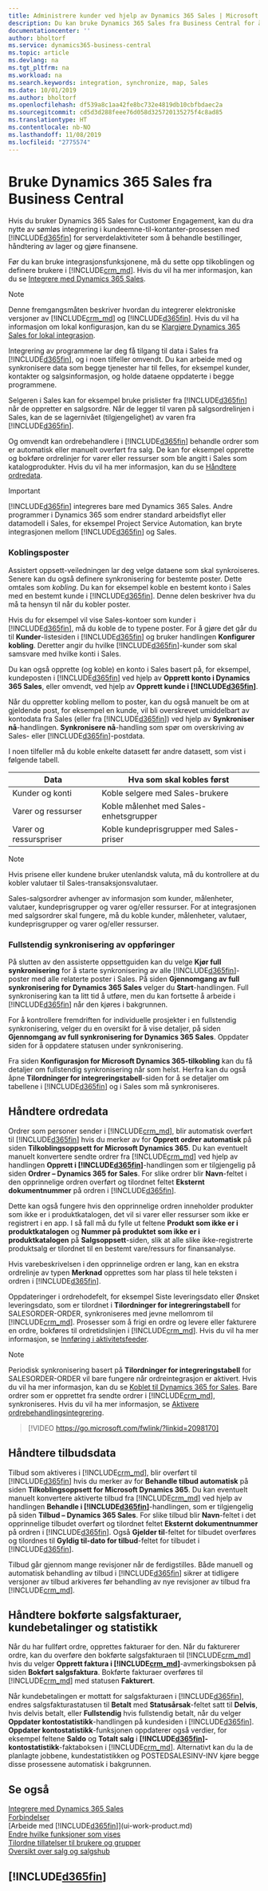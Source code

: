 ```yaml
---
title: Administrere kunder ved hjelp av Dynamics 365 Sales | Microsoft Docs
description: Du kan bruke Dynamics 365 Sales fra Business Central for å tilordne data og få sømløs integrasjon og synkronisering i kundeemne-til-kontanter-prosessen.
documentationcenter: ''
author: bholtorf
ms.service: dynamics365-business-central
ms.topic: article
ms.devlang: na
ms.tgt_pltfrm: na
ms.workload: na
ms.search.keywords: integration, synchronize, map, Sales
ms.date: 10/01/2019
ms.author: bholtorf
ms.openlocfilehash: df539a8c1aa42fe8bc732e4819db10cbfbdaec2a
ms.sourcegitcommit: cd5d3d288feee76d058d325720135275f4c8ad85
ms.translationtype: HT
ms.contentlocale: nb-NO
ms.lasthandoff: 11/08/2019
ms.locfileid: "2775574"
---
```

# <a name="using-dynamics-365-sales-from-business-central"></a>Bruke Dynamics 365 Sales fra Business Central
Hvis du bruker Dynamics 365 Sales for Customer Engagement, kan du dra nytte av sømløs integrering i kundeemne-til-kontanter-prosessen med [!INCLUDE[d365fin](includes/d365fin_md.md)] for serverdelaktiviteter som å behandle bestillinger, håndtering av lager og gjøre finansene.

Før du kan bruke integrasjonsfunksjonene, må du sette opp tilkoblingen og definere brukere i [!INCLUDE[crm_md](includes/crm_md.md)]. Hvis du vil ha mer informasjon, kan du se [Integrere med Dynamics 365 Sales](admin-prepare-dynamics-365-for-sales-for-integration.md).

> [!NOTE]
> Denne fremgangsmåten beskriver hvordan du integrerer elektroniske versjoner av [!INCLUDE[crm_md](includes/crm_md.md)] og [!INCLUDE[d365fin](includes/d365fin_md.md)]. Hvis du vil ha informasjon om lokal konfigurasjon, kan du se [Klargjøre Dynamics 365 Sales for lokal integrasjon](/dynamics365/business-central/dev-itpro/administration/prepare-dynamics-365-for-sales-for-integration).

Integrering av programmene lar deg få tilgang til data i Sales fra [!INCLUDE[d365fin](includes/d365fin_md.md)], og i noen tilfeller omvendt. Du kan arbeide med og synkronisere data som begge tjenester har til felles, for eksempel kunder, kontakter og salgsinformasjon, og holde dataene oppdaterte i begge programmene.  

Selgeren i Sales kan for eksempel bruke prislister fra [!INCLUDE[d365fin](includes/d365fin_md.md)] når de oppretter en salgsordre. Når de legger til varen på salgsordrelinjen i Sales, kan de se lagernivået (tilgjengelighet) av varen fra [!INCLUDE[d365fin](includes/d365fin_md.md)].

Og omvendt kan ordrebehandlere i [!INCLUDE[d365fin](includes/d365fin_md.md)] behandle ordrer som er automatisk eller manuelt overført fra salg. De kan for eksempel opprette og bokføre ordrelinjer for varer eller ressurser som ble angitt i Sales som katalogprodukter. Hvis du vil ha mer informasjon, kan du se [Håndtere ordredata](marketing-integrate-dynamicscrm.md#handling-sales-order-data).

> [!IMPORTANT]  
> [!INCLUDE[d365fin](includes/d365fin_md.md)] integreres bare med Dynamics 365 Sales. Andre programmer i Dynamics 365 som endrer standard arbeidsflyt eller datamodell i Sales, for eksempel Project Service Automation, kan bryte integrasjonen mellom [!INCLUDE[d365fin](includes/d365fin_md.md)] og Sales.

### <a name="coupling-records"></a>Koblingsposter
Assistert oppsett-veiledningen lar deg velge dataene som skal synkroiseres. Senere kan du også definere synkronisering for bestemte poster. Dette omtales som *kobling*. Du kan for eksempel koble en bestemt konto i Sales med en bestemt kunde i [!INCLUDE[d365fin](includes/d365fin_md.md)]. Denne delen beskriver hva du må ta hensyn til når du kobler poster.

Hvis du for eksempel vil vise Sales-kontoer som kunder i [!INCLUDE[d365fin](includes/d365fin_md.md)], må du koble de to typene poster. For å gjøre det går du til **Kunder**-listesiden i [!INCLUDE[d365fin](includes/d365fin_md.md)] og bruker handlingen **Konfigurer kobling**. Deretter angir du hvilke [!INCLUDE[d365fin](includes/d365fin_md.md)]-kunder som skal samsvare med hvilke konti i Sales.

Du kan også opprette (og koble) en konto i Sales basert på, for eksempel, kundeposten i [!INCLUDE[d365fin](includes/d365fin_md.md)] ved hjelp av **Opprett konto i Dynamics 365 Sales**, eller omvendt, ved hjelp av **Opprett kunde i [!INCLUDE[d365fin](includes/d365fin_md.md)]**.

Når du oppretter kobling mellom to poster, kan du også manuelt be om at gjeldende post, for eksempel en kunde, vil bli overskrevet umiddelbart av kontodata fra Sales (eller fra [!INCLUDE[d365fin](includes/d365fin_md.md)]) ved hjelp av **Synkroniser nå**-handlingen. **Synkronisere nå**-handling som spør om overskriving av Sales- eller [!INCLUDE[d365fin](includes/d365fin_md.md)]-postdata.

I noen tilfeller må du koble enkelte datasett før andre datasett, som vist i følgende tabell.

|Data|Hva som skal kobles først|
|-----|----|
|Kunder og konti|Koble selgere med Sales-brukere|
|Varer og ressurser|Koble målenhet med Sales-enhetsgrupper|
|Varer og ressurspriser|Koble kundeprisgrupper med Sales-priser|

> [!NOTE]  
> Hvis prisene eller kundene bruker utenlandsk valuta, må du kontrollere at du kobler valutaer til Sales-transaksjonsvalutaer.

Sales-salgsordrer avhenger av informasjon som kunder, målenheter, valutaer, kundeprisgrupper og varer og/eller ressurser. For at integrasjonen med salgsordrer skal fungere, må du koble kunder, målenheter, valutaer, kundeprisgrupper og varer og/eller ressurser.

### <a name="fully-synchronizing-records"></a>Fullstendig synkronisering av oppføringer
På slutten av den assisterte oppsettguiden kan du velge **Kjør full synkronisering** for å starte synkronisering av alle [!INCLUDE[d365fin](includes/d365fin_md.md)]-poster med alle relaterte poster i Sales. På siden **Gjennomgang av full synkronisering for Dynamics 365 Sales** velger du **Start**-handlingen. Full synkronisering kan ta litt tid å utføre, men du kan fortsette å arbeide i [!INCLUDE[d365fin](includes/d365fin_md.md)] når den kjøres i bakgrunnen.

For å kontrollere fremdriften for individuelle prosjekter i en fullstendig synkronisering, velger du en oversikt for å vise detaljer, på siden **Gjennomgang av full synkronisering for Dynamics 365 Sales**. Oppdater siden for å oppdatere statusen under synkronisering.

Fra siden **Konfigurasjon for Microsoft Dynamics 365-tilkobling** kan du få detaljer om fullstendig synkronisering når som helst. Herfra kan du også åpne **Tilordninger for integreringstabell**-siden for å se detaljer om tabellene i [!INCLUDE[d365fin](includes/d365fin_md.md)] og i Sales som må synkroniseres.

## <a name="handling-sales-order-data"></a>Håndtere ordredata
Ordrer som personer sender i [!INCLUDE[crm_md](includes/crm_md.md)], blir automatisk overført til [!INCLUDE[d365fin](includes/d365fin_md.md)] hvis du merker av for **Opprett ordrer automatisk** på siden **Tilkoblingsoppsett for Microsoft Dynamics 365**.
Du kan eventuelt manuelt konvertere sendte ordrer fra [!INCLUDE[crm_md](includes/crm_md.md)] ved hjelp av handlingen **Opprett i [!INCLUDE[d365fin](includes/d365fin_md.md)]**-handlingen som er tilgjengelig på siden **Ordrer – Dynamics 365 for Sales**.
For slike ordrer blir **Navn**-feltet i den opprinnelige ordren overført og tilordnet feltet **Eksternt dokumentnummer** på ordren i [!INCLUDE[d365fin](includes/d365fin_md.md)].

Dette kan også fungere hvis den opprinnelige ordren inneholder produkter som ikke er i produktkatalogen, det vil si varer eller ressurser som ikke er registrert i en app. I så fall må du fylle ut feltene **Produkt som ikke er i produktkatalogen** og **Nummer på produktet som ikke er i produktkatalogen** på **Salgsoppsett**-siden, slik at alle slike ikke-registrerte produktsalg er tilordnet til en bestemt vare/ressurs for finansanalyse.

Hvis varebeskrivelsen i den opprinnelige ordren er lang, kan en ekstra ordrelinje av typen **Merknad** opprettes som har plass til hele teksten i ordren i [!INCLUDE[d365fin](includes/d365fin_md.md)].

Oppdateringer i ordrehodefelt, for eksempel Siste leveringsdato eller Ønsket leveringsdato, som er tilordnet i **Tilordninger for integreringstabell** for SALESORDER-ORDER, synkroniseres med jevne mellomrom til [!INCLUDE[crm_md](includes/crm_md.md)]. Prosesser som å frigi en ordre og levere eller fakturere en ordre, bokføres til ordretidslinjen i [!INCLUDE[crm_md](includes/crm_md.md)]. Hvis du vil ha mer informasjon, se [Innføring i aktivitetsfeeder](https://docs.microsoft.com/en-us/dynamics365/customer-engagement/developer/introduction-activity-feeds).

> [!NOTE]  
> Periodisk synkronisering basert på **Tilordninger for integreringstabell** for SALESORDER-ORDER vil bare fungere når ordreintegrasjon er aktivert. Hvis du vil ha mer informasjon, kan du se [Koblet til Dynamics 365 for Sales](admin-how-to-set-up-a-dynamics-crm-connection.md). Bare ordrer som er opprettet fra sendte ordrer i [!INCLUDE[crm_md](includes/crm_md.md)], synkroniseres. Hvis du vil ha mer informasjon, se [Aktivere ordrebehandlingsintegrering](https://docs.microsoft.com/en-us/dynamics365/customer-engagement/sales-enterprise/developer/enable-sales-order-processing-integration).

> [!VIDEO https://go.microsoft.com/fwlink/?linkid=2098170]

## <a name="handling-sales-quotes-data"></a>Håndtere tilbudsdata
Tilbud som aktiveres i [!INCLUDE[crm_md](includes/crm_md.md)], blir overført til [!INCLUDE[d365fin](includes/d365fin_md.md)] hvis du merker av for **Behandle tilbud automatisk** på siden **Tilkoblingsoppsett for Microsoft Dynamics 365**.
Du kan eventuelt manuelt konvertere aktiverte tilbud fra [!INCLUDE[crm_md](includes/crm_md.md)] ved hjelp av handlingen **Behandle i [!INCLUDE[d365fin](includes/d365fin_md.md)]**-handlingen, som er tilgjengelig på siden **Tilbud – Dynamics 365 Sales**.
For slike tilbud blir **Navn**-feltet i det opprinnelige tilbudet overført og tilordnet feltet **Eksternt dokumentnummer** på ordren i [!INCLUDE[d365fin](includes/d365fin_md.md)]. Også **Gjelder til**-feltet for tilbudet overføres og tilordnes til **Gyldig til-dato for tilbud**-feltet for tilbudet i [!INCLUDE[d365fin](includes/d365fin_md.md)].  

Tilbud går gjennom mange revisjoner når de ferdigstilles. Både manuell og automatisk behandling av tilbud i [!INCLUDE[d365fin](includes/d365fin_md.md)] sikrer at tidligere versjoner av tilbud arkiveres før behandling av nye revisjoner av tilbud fra [!INCLUDE[crm_md](includes/crm_md.md)].

## <a name="handling-posted-sales-invoices-customer-payments-and-statistics"></a>Håndtere bokførte salgsfakturaer, kundebetalinger og statistikk
Når du har fullført ordre, opprettes fakturaer for den. Når du fakturerer ordre, kan du overføre den bokførte salgsfakturaen til [!INCLUDE[crm_md](includes/crm_md.md)] hvis du velger **Opprett faktura i [!INCLUDE[crm_md](includes/crm_md.md)]**-avmerkingsboksen på siden **Bokført salgsfaktura**. Bokførte fakturaer overføres til [!INCLUDE[crm_md](includes/crm_md.md)] med statusen **Fakturert**.

Når kundebetalingen er mottatt for salgsfakturaen i [!INCLUDE[d365fin](includes/d365fin_md.md)], endres salgsfakturastatusen til **Betalt** med **Statusårsak**-feltet satt til **Delvis**, hvis delvis betalt, eller **Fullstendig** hvis fullstendig betalt, når du velger **Oppdater kontostatistikk**-handlingen på kundesiden i [!INCLUDE[d365fin](includes/d365fin_md.md)]. **Oppdater kontostatistikk**-funksjonen oppdaterer også verdier, for eksempel feltene **Saldo** og **Totalt salg** i **[!INCLUDE[d365fin](includes/d365fin_md.md)]-kontostatistikk**-faktaboksen i [!INCLUDE[crm_md](includes/crm_md.md)]. Alternativt kan du la de planlagte jobbene, kundestatistikken og POSTEDSALESINV-INV kjøre begge disse prosessene automatisk i bakgrunnen.

## <a name="see-also"></a>Se også
[Integrere med Dynamics 365 Sales](admin-prepare-dynamics-365-for-sales-for-integration.md)  
[Forbindelser](marketing-relationship-management.md)  
[Arbeide med [!INCLUDE[d365fin](includes/d365fin_md.md)]](ui-work-product.md)  
[Endre hvilke funksjoner som vises](ui-experiences.md)  
[Tilordne tillatelser til brukere og grupper](ui-define-granular-permissions.md)    
[Oversikt over salg og salgshub](/dynamics365/customer-engagement/sales-enterprise/overview)  

## [!INCLUDE[d365fin](includes/free_trial_md.md)]  
